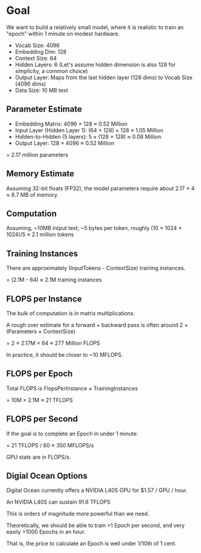 # Goal

We want to build a relatively small model, where it is realistic to train an "epoch" within 1 minute on modest hardware.

* Vocab Size: 4096
* Embedding Dim: 128
* Context Size: 64
* Hidden Layers: 6 (Let's assume hidden dimension is also 128 for simplicity, a common choice)
* Output Layer: Maps from the last hidden layer (128 dims) to Vocab Size (4096 dims)
* Data Size: 10 MB text


## Parameter Estimate

* Embedding Matrix: 4096 × 128 ≈ 0.52 Million
* Input Layer (Hidden Layer 1): (64 × 128) × 128 ≈ 1.05 Million
* Hidden-to-Hidden (5 layers): 5 × (128 × 128) ≈ 0.08 Million
* Output Layer: 128 × 4096 ≈ 0.52 Million

= 2.17 million parameters

## Memory Estimate

Assuming 32-bit floats (FP32), the model parameters require about 2.17 × 4 ≈ 8.7 MB of memory.

## Computation

Assuming, ~10MB intput text, ~5 bytes per token, roughly (10 × 1024 × 1024)/5 ≈ 2.1 million tokens

## Training Instances

There are approximately (InputTokens - ContextSize) training instances.

= (2.1M - 64) ≈ 2.1M training instances

## FLOPS per Instance

The bulk of computation is in matrix multiplications. 

A rough over estimate for a forward + backward pass is often around 2 × (Parameters × ContextSize)

= 2 × 2.17M × 64 ≈ 277 Million FLOPS

In practice, it should be closer to ~10 MFLOPS.

## FLOPS per Epoch

Total FLOPS is FlopsPerInstance × TrainingInstances

= 10M × 2.1M ≈ 21 TFLOPS

## FLOPS per Second

If the goal is to complete an Epoch in under 1 minute:

= 21 TFLOPS / 60 ≈ 350 MFLOPS/s

GPU stats are in FLOPS/s.

## Digial Ocean Options

Digital Ocean currently offers a NVIDIA L40S GPU for $1.57 / GPU / hour.

An NVIDIA L40S can sustain 91.6 TFLOPS

This is orders of magnitude more powerful than we need.

Theoretically, we should be able to train >1 Epoch per second, and very easily >1000 Epochs in an hour.

That is, the price to calculate an Epoch is well under 1/10th of 1 cent.
